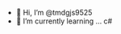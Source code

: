 - 👋 Hi, I’m @tmdgjs9525
- 🌱 I’m currently learning ... c# 

<!---
tmdgjs9525/tmdgjs9525 is a ✨ special ✨ repository because its `README.md` (this file) appears on your GitHub profile.
You can click the Preview link to take a look at your changes.
--->
